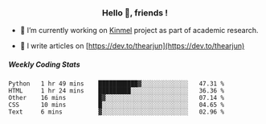 <h3 align="center">Hello 👋, friends !</h3>

- 🔭 I’m currently working on [Kinmel](https://github.com/thearjun/kinmel) project as part of academic research.

- 📝 I write articles on [https://dev.to/thearjun](https://dev.to/thearjun)


##### Weekly Coding Stats
<!--START_SECTION:waka-->
```text
Python   1 hr 49 mins    ███████████▓░░░░░░░░░░░░░   47.31 % 
HTML     1 hr 24 mins    █████████░░░░░░░░░░░░░░░░   36.36 % 
Other    16 mins         █▓░░░░░░░░░░░░░░░░░░░░░░░   07.14 % 
CSS      10 mins         █░░░░░░░░░░░░░░░░░░░░░░░░   04.65 % 
Text     6 mins          ▓░░░░░░░░░░░░░░░░░░░░░░░░   02.96 % 
```
<!--END_SECTION:waka-->
